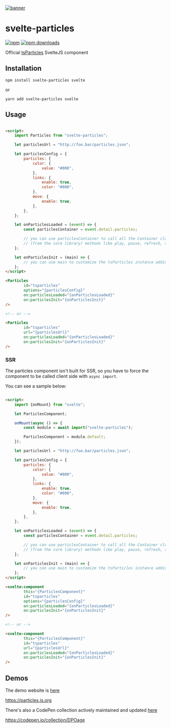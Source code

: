 [![banner](https://particles.js.org/images/banner2.png)](https://particles.js.org)

# svelte-particles

[![npm](https://img.shields.io/npm/v/svelte-particles)](https://www.npmjs.com/package/svelte-particles) [![npm downloads](https://img.shields.io/npm/dm/svelte-particles)](https://www.npmjs.com/package/svelte-particles)

Official [tsParticles](https://github.com/matteobruni/tsparticles) SvelteJS component

## Installation

```shell
npm install svelte-particles svelte
```

or

```shell
yarn add svelte-particles svelte
```

## Usage

```html

<script>
    import Particles from "svelte-particles";

    let particlesUrl = "http://foo.bar/particles.json";

    let particlesConfig = {
        particles: {
            color: {
                value: "#000",
            },
            links: {
                enable: true,
                color: "#000",
            },
            move: {
                enable: true,
            },
        },
    };

    let onParticlesLoaded = (event) => {
        const particlesContainer = event.detail.particles;

        // you can use particlesContainer to call all the Container class
        // (from the core library) methods like play, pause, refresh, start, stop
    };

    let onParticlesInit = (main) => {
        // you can use main to customize the tsParticles instance adding presets or custom shapes
    };
</script>

<Particles
        id="tsparticles"
        options="{particlesConfig}"
        on:particlesLoaded="{onParticlesLoaded}"
        on:particlesInit="{onParticlesInit}"
/>

<!-- or -->

<Particles
        id="tsparticles"
        url="{particlesUrl}"
        on:particlesLoaded="{onParticlesLoaded}"
        on:particlesInit="{onParticlesInit}"
/>
```

### SSR

The particles component isn't built for SSR, so you have to force the component to be called client side
with `async import`.

You can see a sample below:

```html

<script>
    import {onMount} from "svelte";

    let ParticlesComponent;

    onMount(async () => {
        const module = await import("svelte-particles");

        ParticlesComponent = module.default;
    });

    let particlesUrl = "http://foo.bar/particles.json";

    let particlesConfig = {
        particles: {
            color: {
                value: "#000",
            },
            links: {
                enable: true,
                color: "#000",
            },
            move: {
                enable: true,
            },
        },
    };

    let onParticlesLoaded = (event) => {
        const particlesContainer = event.detail.particles;

        // you can use particlesContainer to call all the Container class
        // (from the core library) methods like play, pause, refresh, start, stop
    };

    let onParticlesInit = (main) => {
        // you can use main to customize the tsParticles instance adding presets or custom shapes
    };
</script>

<svelte:component
        this="{ParticlesComponent}"
        id="tsparticles"
        options="{particlesConfig}"
        on:particlesLoaded="{onParticlesLoaded}"
        on:particlesInit="{onParticlesInit}"
/>

<!-- or -->

<svelte:component
        this="{ParticlesComponent}"
        id="tsparticles"
        url="{particlesUrl}"
        on:particlesLoaded="{onParticlesLoaded}"
        on:particlesInit="{onParticlesInit}"
/>
```

## Demos

The demo website is [here](https://particles.js.org)

<https://particles.js.org>

There's also a CodePen collection actively maintained and updated [here](https://codepen.io/collection/DPOage)

<https://codepen.io/collection/DPOage>
